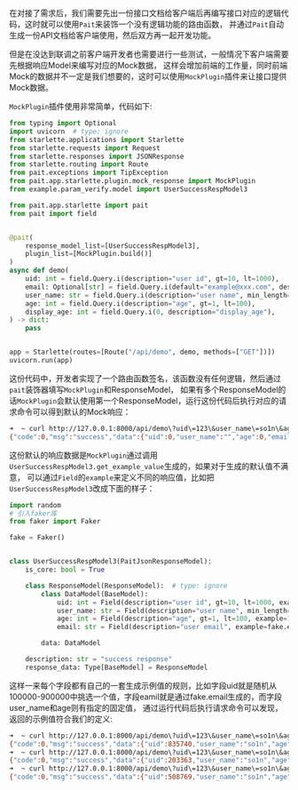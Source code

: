 在对接了需求后，我们需要先出一份接口文档给客户端后再编写接口对应的逻辑代码，这时就可以使用`Pait`来装饰一个没有逻辑功能的路由函数，
并通过`Pait`自动生成一份API文档给客户端使用，然后双方再一起开发功能。

但是在没达到联调之前客户端开发者也需要进行一些测试，一般情况下客户端需要先根据响应Model来编写对应的Mock数据，
这样会增加前端的工作量，同时前端Mock的数据并不一定是我们想要的，这时可以使用`MockPlugin`插件来让接口提供Mock数据。

`MockPlugin`插件使用非常简单，代码如下:
```py hl_lines="15-18"
from typing import Optional
import uvicorn  # type: ignore
from starlette.applications import Starlette
from starlette.requests import Request
from starlette.responses import JSONResponse
from starlette.routing import Route
from pait.exceptions import TipException
from pait.app.starlette.plugin.mock_response import MockPlugin
from example.param_verify.model import UserSuccessRespModel3

from pait.app.starlette import pait
from pait import field


@pait(
    response_model_list=[UserSuccessRespModel3],
    plugin_list=[MockPlugin.build()]
)
async def demo(
    uid: int = field.Query.i(description="user id", gt=10, lt=1000),
    email: Optional[str] = field.Query.i(default="example@xxx.com", description="user email"),
    user_name: str = field.Query.i(description="user name", min_length=2, max_length=4),
    age: int = field.Query.i(description="age", gt=1, lt=100),
    display_age: int = field.Query.i(0, description="display_age"),
) -> dict:
    pass


app = Starlette(routes=[Route("/api/demo", demo, methods=["GET"])])
uvicorn.run(app)
```
这份代码中，开发者实现了一个路由函数签名，该函数没有任何逻辑，然后通过`pait`装饰器填写`MockPlugin`和ResponseModel，
如果有多个ResponseModel的话`MockPlugin`会默认使用第一个ResponseModel，运行这份代码后执行对应的请求命令可以得到默认的Mock响应：
```bash
➜  ~ curl http://127.0.0.1:8000/api/demo\?uid\=123\&user_name\=so1n\&age\=18\&display_age\=1
{"code":0,"msg":"success","data":{"uid":0,"user_name":"","age":0,"email":""}}%
```
这份默认的响应数据是`MockPlugin`通过调用`UserSuccessRespModel3.get_example_value`生成的，如果对于生成的默认值不满意，
可以通过`Field`的`example`来定义不同的响应值，比如把`UserSuccessRespModel3`改成下面的样子：
```py
import random
# 引入faker库
from faker import Faker

fake = Faker()


class UserSuccessRespModel3(PaitJsonResponseModel):
    is_core: bool = True

    class ResponseModel(ResponseModel):  # type: ignore
        class DataModel(BaseModel):
            uid: int = Field(description="user id", gt=10, lt=1000, example=lambda :random.randint(100000, 900000))
            user_name: str = Field(description="user name", min_length=2, max_length=4, example="so1n")
            age: int = Field(description="age", gt=1, lt=100, example=18)
            email: str = Field(description="user email", example=fake.email)

        data: DataModel

    description: str = "success response"
    response_data: Type[BaseModel] = ResponseModel
```
这样一来每个字段都有自己的一套生成示例值的规则，比如字段uid就是随机从100000-900000中挑选一个值，字段eamil就是通过fake.email生成的，而字段user_name和age则有指定的固定值，
通过运行代码后执行请求命令可以发现，返回的示例值符合我们的定义:
```bash
➜  ~ curl http://127.0.0.1:8000/api/demo\?uid\=123\&user_name\=so1n\&age\=18\&display_age\=1
{"code":0,"msg":"success","data":{"uid":835740,"user_name":"so1n","age":18,"email":"warnold@example.net"}}
➜  ~ curl http://127.0.0.1:8000/api/demo\?uid\=123\&user_name\=so1n\&age\=18\&display_age\=1
{"code":0,"msg":"success","data":{"uid":203363,"user_name":"so1n","age":18,"email":"nathanthomas@example.net"}}
➜  ~ curl http://127.0.0.1:8000/api/demo\?uid\=123\&user_name\=so1n\&age\=18\&display_age\=1
{"code":0,"msg":"success","data":{"uid":508769,"user_name":"so1n","age":18,"email":"reynoldslisa@example.com"}}
```

